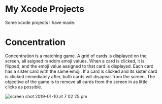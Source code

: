 # My Xcode Projects
Some xcode projects I have made. 

# Concentration

Concentration is a matching game. A grid of cards is displayed on the screen, all asigned random emoji values. When a card is clicked, it is flipped, and the emoji value assigned to that card is displayed. Each card has a sister card with the same emoji. If a card is clicked and its sister card is clicked immediately after, both cards will disapear from the screen. The objective of the game is to remove all cards from the screen in as little clicks as possible.

![screen shot 2019-01-10 at 7 02 25 pm](https://user-images.githubusercontent.com/37881002/51006758-4ef44b80-150a-11e9-8ea7-09d3d343745b.png)

